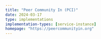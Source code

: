 ```yaml
---
title: "Peer Community In (PCI)"
date: 2024-03-17
type: implementations
implementation-types: [service-instance]
homepage: "https://peercommunityin.org"
---
```


